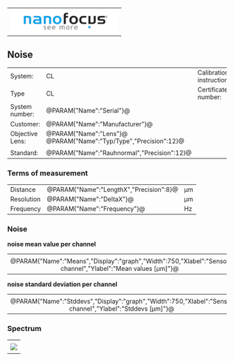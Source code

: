 <!--   EvalAlgoName=NF_NED_LineSensorNoiseStatistics -->


||
|-:|
|![](logo.png)|

## Noise 


|||||
|-|-|-|-|
|System: |  CL |Calibration instruction:| VDI/VDE 2655 Part 1.2|
|Type|   CL| Certificate number: |@PARAM{"Name":"Serial"}@-@YEAR@@MONTH@@DAY@|
|System number:| @PARAM{"Name":"Serial"}@|||
|Customer:| @PARAM{"Name":"Manufacturer"}@|||
|Objective Lens: |@PARAM{"Name":"Lens"}@  @PARAM{"Name":"Typ/Type","Precision":12}@ |||
| |  |||
|Standard: |@PARAM{"Name":"Rauhnormal","Precision":12}@|||

 
### Terms of measurement 

||||
|-|-|-|
|Distance|@PARAM{"Name":"LengthX","Precision":8}@|  µm|
|Resolution|@PARAM{"Name":"DeltaX"}@ |µm|
|Frequency| @PARAM{"Name":"Frequency"}@ |Hz|
 

 

### Noise


__noise mean value per channel__

|| 
|:-:|
||
|@PARAM{"Name":"Means","Display":"graph","Width":750,"Xlabel":"Sensor channel","Ylabel":"Mean values  [µm]"}@|



__noise standard deviation per channel__

||
|:-:|
||
|@PARAM{"Name":"Stddevs","Display":"graph","Width":750,"Xlabel":"Sensor channel","Ylabel":"Stddevs   [µm]"}@|

 


### Spectrum

|| 
|:-:|
||
|![](LineSensorNoiseSpectrum.svg)|
 
 
 
 
<script>

var PARAM = @PJSON{"Set":0}@;

 
</script>